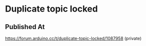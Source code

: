 # Duplicate topic locked

## Published At

https://forum.arduino.cc/t/duplicate-topic-locked/1087958 (private)
